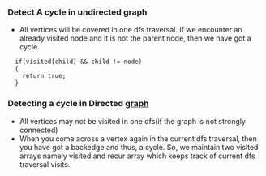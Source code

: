 ### Detect A cycle in undirected graph
- All vertices will be covered in one dfs traversal. If we encounter an already visited node and it is 
  not the parent node, then we have got a cycle.
``` 
  if(visited[child] && child != node)
  {
    return true;
  }
```
### Detecting a cycle in Directed [graph](https://www.youtube.com/watch?v=Zuwp40mT66c&list=PLgUwDviBIf0rJ-OmpsTZTrv5dfGLR5eQS&index=6)
- All vertices may not be visited in one dfs(if the graph is not strongly connected)
- When you come across a vertex again in the current dfs traversal, then you have got a backedge and thus, a cycle.
  So, we maintain two visited arrays namely visited and recur array which keeps track of current dfs traversal visits.
